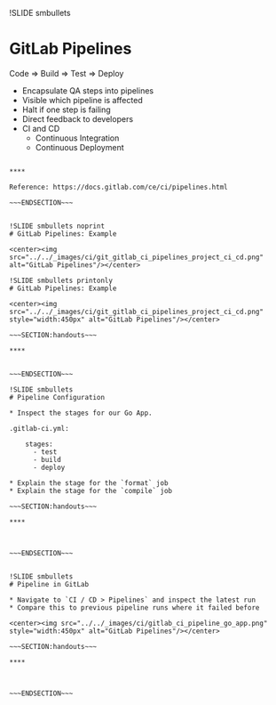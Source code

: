 !SLIDE smbullets
# GitLab Pipelines

Code => Build => Test => Deploy

* Encapsulate QA steps into pipelines
* Visible which pipeline is affected
* Halt if one step is failing
* Direct feedback to developers
* CI and CD
  * Continuous Integration
  * Continuous Deployment

~~~SECTION:handouts~~~

****

Reference: https://docs.gitlab.com/ce/ci/pipelines.html

~~~ENDSECTION~~~


!SLIDE smbullets noprint
# GitLab Pipelines: Example

<center><img src="../../_images/ci/git_gitlab_ci_pipelines_project_ci_cd.png" alt="GitLab Pipelines"/></center>

!SLIDE smbullets printonly
# GitLab Pipelines: Example

<center><img src="../../_images/ci/git_gitlab_ci_pipelines_project_ci_cd.png" style="width:450px" alt="GitLab Pipelines"/></center>

~~~SECTION:handouts~~~

****


~~~ENDSECTION~~~

!SLIDE smbullets
# Pipeline Configuration

* Inspect the stages for our Go App.

.gitlab-ci.yml:

    stages:
      - test
      - build
      - deploy

* Explain the stage for the `format` job
* Explain the stage for the `compile` job

~~~SECTION:handouts~~~

****



~~~ENDSECTION~~~


!SLIDE smbullets
# Pipeline in GitLab

* Navigate to `CI / CD > Pipelines` and inspect the latest run
* Compare this to previous pipeline runs where it failed before

<center><img src="../../_images/ci/gitlab_ci_pipeline_go_app.png" style="width:450px" alt="GitLab Pipelines"/></center>

~~~SECTION:handouts~~~

****



~~~ENDSECTION~~~


